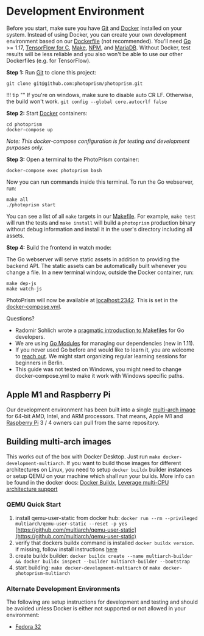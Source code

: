 # Development Environment

Before you start, make sure you have [Git](https://git-scm.com/downloads) and [Docker](https://store.docker.com/search?q=docker&type=edition&offering=community) installed on your system.
Instead of using Docker, you can create your own development environment based on our
[Dockerfile](https://github.com/photoprism/photoprism/blob/develop/docker/develop/Dockerfile) (not recommended).
You'll need [Go](https://golang.org/dl/) >= 1.17, [TensorFlow for C](https://www.tensorflow.org/install/lang_c), 
[Make](http://www.gnu.org/software/make//make.html), [NPM](https://nodejs.org/en/download/), and [MariaDB](https://mariadb.com/).
Without Docker, test results will be less reliable and you also won't be able to use our other Dockerfiles (e.g. for TensorFlow).

**Step 1:** Run [Git](https://git-scm.com/downloads) to clone this project:

```
git clone git@github.com:photoprism/photoprism.git
```

!!! tip ""
    If you're on windows, make sure to disable auto CR LF. Otherwise, the build won't work.
    `git config --global core.autocrlf false`
    

**Step 2:** Start [Docker](https://www.docker.com/) containers:

```
cd photoprism
docker-compose up
```

*Note: This docker-compose configuration is for testing and development purposes only.*

**Step 3:** Open a terminal to the PhotoPrism container:

```
docker-compose exec photoprism bash
```

Now you can run commands inside this terminal. To run the Go webserver, run:

```
make all
./photoprism start
```

You can see a list of all `make` targets in our [Makefile](https://github.com/photoprism/photoprism/blob/develop/Makefile).
For example, `make test` will run the tests and `make install` will build a `photoprism` production binary without debug
information and install it in the user's directory including all assets.

**Step 4:** Build the frontend in watch mode:

The Go webserver will serve static assets in addition to providing the backend API. The static assets can be automatically
built whenever you change a file. In a new terminal window, outside the Docker container, run:

```
make dep-js
make watch-js
```

PhotoPrism will now be available at [localhost:2342](http://localhost:2342/). This is set in the [docker-compose.yml](https://github.com/photoprism/photoprism/blob/develop/docker-compose.yml).

Questions?

* Radomir Sohlich wrote a [pragmatic introduction to Makefiles](https://sohlich.github.io/post/go_makefile/) for Go developers.
* We are using [Go Modules](https://github.com/golang/go/wiki/Modules) for managing our dependencies (new in 1.11).
* If you never used Go before and would like to learn it, you are welcome to [reach out](mailto:hello@photoprism.app). We might start organizing regular learning sessions for beginners in Berlin.
* This guide was not tested on Windows, you might need to change docker-compose.yml to make it work with Windows specific paths.

## Apple M1 and Raspberry Pi ##

Our development environment has been built into a single [multi-arch image](https://hub.docker.com/r/photoprism/development) for 64-bit AMD, Intel, and ARM processors.
That means, Apple M1 and [Raspberry Pi](../getting-started/raspberry-pi.md) 3 / 4 owners can 
pull from the same repository.

## Building multi-arch images ##

This works out of the box with Docker Desktop. Just run `make docker-development-multiarch`. If you want to build those images for different architectures on Linux, 
you need to setup `docker buildx` builder instances or setup QEMU on your machine which shall run your builds. 
More info can be found in the docker docs: [Docker Buildx](https://docs.docker.com/buildx/working-with-buildx/), [Leverage multi-CPU architecture support](https://docs.docker.com/desktop/multi-arch/)

### QEMU Quick Start ###

1. install qemu-user-static from docker hub: `docker run --rm --privileged multiarch/qemu-user-static --reset -p yes` [https://github.com/multiarch/qemu-user-static](https://github.com/multiarch/qemu-user-static)
2. verify that dockers buildx command is installed `docker buildx version`. if missing, follow install instructions [here](https://github.com/docker/buildx)
3. create buildx builder: `docker buildx create --name multiarch-builder && docker buildx inspect --builder multiarch-builder --bootstrap`
4. start building: `make docker-development-multiarch` or `make docker-photoprism-multiarch`

### Alternate Development Environments ###

The following are setup instructions for development and testing and should be avoided unless Docker is either not supported or not allowed in your environment:

* [Fedora 32](setup-fedora.md)
